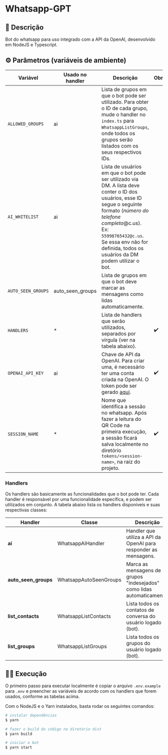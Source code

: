 # Whatsapp-GPT

## :scroll: Descrição

Bot do whatsapp para uso integrado com a API da OpenAI, desenvolvido em NodeJS e Typescript.

## :gear: Parâmetros (variáveis de ambiente)

| Variável | Usado no handler | Descrição | Obrigatório? |
| -------- | --------- | ----------- | ------------ |
| `ALLOWED_GROUPS` | ai  | Lista de grupos em que o bot pode ser utilizado. Para obter o ID de cada grupo, mude o handler no `index.ts` para `WhatsappListGroups`, onde todos os grupos serão listados com os seus respectivos IDs. | |
| `AI_WHITELIST` | ai | Lista de usuários em que o bot pode ser utilizado via DM. A lista deve conter o ID dos usuários, esse ID segue o seguinte formato (*número do telefone completo*@c.us). Ex: `55998765432@c.us`. Se essa env não for definida, todos os usuários da DM podem utilizar o bot. | |
| `AUTO_SEEN_GROUPS` | auto_seen_groups | Lista de grupos em que o bot deve marcar as mensagens como lidas automaticamente. | |
| `HANDLERS` | * | Lista de handlers que serão utilizados, separados por vírgula (ver na tabela abaixo). | :heavy_check_mark: |
| `OPENAI_API_KEY` | ai | Chave de API da OpenAI. Para criar uma, é necessário ter uma conta criada na OpenAI. O token pode ser gerado [aqui](https://beta.openai.com/account/api-keys). | :heavy_check_mark: |
| `SESSION_NAME` | * | Nome que identifica a sessão no whatsapp. Após fazer a leitura do QR Code na primeira execução, a sessão ficará salva localmente no diretório `tokens/<session-name>`, na raiz do projeto. | :heavy_check_mark: |

### Handlers

Os handlers são basicamente as funcionalidades que o bot pode ter. Cada handler é responsável por uma funcionalidade específica, e podem ser utilizados em conjunto. A tabela abaixo lista os handlers disponíveis e suas respectivas classes:

| Handler | Classe | Descrição |
| ------- | --------- | ----------- |
| **ai** | WhatsappAIHandler | Handler que utiliza a API da OpenAI para responder as mensagens. |
| **auto_seen_groups** | WhatsappAutoSeenGroups | Marca as mensagens de grupos "indesejados" como lidas automaticamente. |
| **list_contacts** | WhatsappListContacts | Lista todos os contatos de conversa do usuário logado (bot). |
| **list_groups** | WhatsappListGroups | Lista todos os grupos do usuário logado (bot). |

## :running_man: Execução

O primeiro passo para executar localmente é copiar o arquivo `.env.example` para `.env` e preencher as variáveis de acordo com os handlers que forem usados, conforme as tabelas acima.

Com o NodeJS e o Yarn instalados, basta rodar os seguintes comandos:

```bash
# instalar dependências
$ yarn

# fazer o build do código no diretório dist
$ yarn build

# iniciar o bot
$ yarn start
```
